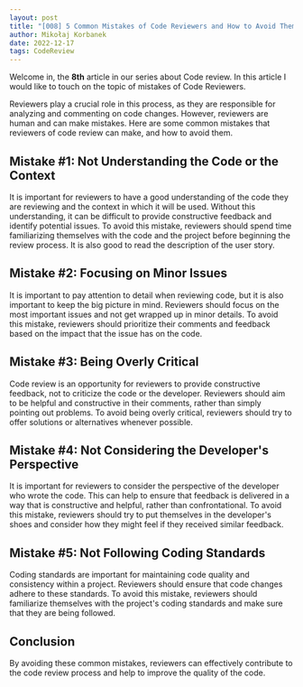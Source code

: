```yaml
---
layout: post
title: "[008] 5 Common Mistakes of Code Reviewers and How to Avoid Them?"
author: Mikołaj Korbanek
date: 2022-12-17
tags: CodeReview
---
```

Welcome in, the **8th** article in our series about Code review. In this article I would like to touch on the topic of mistakes of Code Reviewers.   

Reviewers play a crucial role in this process, as they are responsible for analyzing and commenting on code changes. However, reviewers are human and can make mistakes. Here are some common mistakes that reviewers of code review can make, and how to avoid them.

## Mistake #1: Not Understanding the Code or the Context

It is important for reviewers to have a good understanding of the code they are reviewing and the context in which it will be used. Without this understanding, it can be difficult to provide constructive feedback and identify potential issues. To avoid this mistake, reviewers should spend time familiarizing themselves with the code and the project before beginning the review process. It is also good to read the description of the user story.

## Mistake #2: Focusing on Minor Issues

It is important to pay attention to detail when reviewing code, but it is also important to keep the big picture in mind. Reviewers should focus on the most important issues and not get wrapped up in minor details. To avoid this mistake, reviewers should prioritize their comments and feedback based on the impact that the issue has on the code.

## Mistake #3: Being Overly Critical

Code review is an opportunity for reviewers to provide constructive feedback, not to criticize the code or the developer. Reviewers should aim to be helpful and constructive in their comments, rather than simply pointing out problems. To avoid being overly critical, reviewers should try to offer solutions or alternatives whenever possible.

## Mistake #4: Not Considering the Developer's Perspective

It is important for reviewers to consider the perspective of the developer who wrote the code. This can help to ensure that feedback is delivered in a way that is constructive and helpful, rather than confrontational. To avoid this mistake, reviewers should try to put themselves in the developer's shoes and consider how they might feel if they received similar feedback.

## Mistake #5: Not Following Coding Standards

Coding standards are important for maintaining code quality and consistency within a project. Reviewers should ensure that code changes adhere to these standards. To avoid this mistake, reviewers should familiarize themselves with the project's coding standards and make sure that they are being followed.

## Conclusion

By avoiding these common mistakes, reviewers can effectively contribute to the code review process and help to improve the quality of the code.